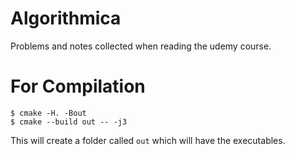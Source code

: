 # Algorithmica
 Problems and notes collected when reading the udemy course.

# For Compilation
```
$ cmake -H. -Bout
$ cmake --build out -- -j3
```
This will create a folder called `out` which will have the executables.